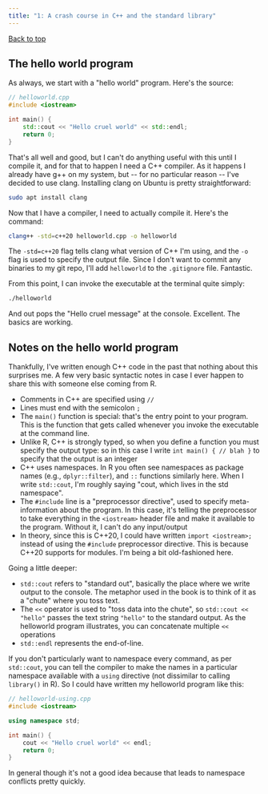 ```yaml
---
title: "1: A crash course in C++ and the standard library"
---
```


[Back to top](../index.html)

## The hello world program

As always, we start with a "hello world" program. Here's the source:

``` cpp
// helloworld.cpp
#include <iostream>

int main() {
    std::cout << "Hello cruel world" << std::endl;
    return 0; 
}
```

That's all well and good, but I can't do anything useful with this until I compile it, and for that to happen I need a C++ compiler. As it happens I already have g++ on my system, but -- for no particular reason -- I've decided to use clang. Installing clang on Ubuntu is pretty straightforward:

``` bash
sudo apt install clang
```

Now that I have a compiler, I need to actually compile it. Here's the command:

``` bash
clang++ -std=c++20 helloworld.cpp -o helloworld
```

The `-std=c++20` flag tells clang what version of C++ I'm using, and the `-o` flag is used to specify the output file. Since I don't want to commit any binaries to my git repo, I'll add `helloworld` to the `.gitignore` file. Fantastic. 

From this point, I can invoke the executable at the terminal quite simply:

``` bash
./helloworld
```

And out pops the "Hello cruel message" at the console. Excellent. The basics are working. 

## Notes on the hello world program

Thankfully, I've written enough C++ code in the past that nothing about this surprises me. A few very basic syntactic notes in case I ever happen to share this with someone else coming from R.

- Comments in C++ are specified using `//`
- Lines must end with the semicolon `;`
- The `main()` function is special: that's the entry point to your program. This is the function that gets called whenever you invoke the executable at the command line.
- Unlike R, C++ is strongly typed, so when you define a function you must specify the output type: so in this case I write `int main() { // blah }` to specify that the output is an integer
- C++ uses namespaces. In R you often see namespaces as package names (e.g., `dplyr::filter`), and `::` functions similarly here. When I write `std::cout`, I'm roughly saying "cout, which lives in the std namespace". 
- The `#include` line is a "preprocessor directive", used to specify meta-information about the program. In this case, it's telling the preprocessor to take everything in the `<iostream>` header file and make it available to the program. Without it, I can't do any input/output 
- In theory, since this is C++20, I could have written `import <iostream>;` instead of using the `#include` preprocessor directive. This is because C++20 supports for modules. I'm being a bit old-fashioned here.

Going a little deeper: 

- `std::cout` refers to "standard out", basically the place where we write output to the console. The metaphor used in the book is to think of it as a "chute" where you toss text.
- The `<<` operator is used to "toss data into the chute", so `std::cout << "hello"` passes the text string `"hello"` to the standard output. As the helloworld program illustrates, you can concatenate multiple `<<` operations
- `std::endl` represents the end-of-line. 

If you don't particularly want to namespace every command, as per `std::cout`, you can tell the compiler to make the names in a particular namespace available  with a `using` directive (not dissimilar to calling `library()` in R). So I could have written my helloworld program like this:

``` cpp
// helloworld-using.cpp
#include <iostream>

using namespace std;

int main() {
    cout << "Hello cruel world" << endl;
    return 0; 
}
```

In general though it's not a good idea because that leads to namespace conflicts pretty quickly.